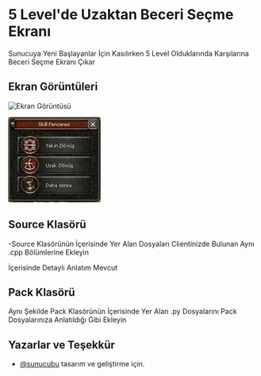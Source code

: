 
# 5 Level'de Uzaktan Beceri Seçme Ekranı

Sunucuya Yeni Başlayanlar İçin Kasılırken 5 Level Olduklarında Karşılarına Beceri Seçme Ekranı Çıkar


## Ekran Görüntüleri

![Ekran Görüntüsü](/xposedly/beceri/m2-beceri.png "Beceri Seçme Ekranı")

![Uygulama Ekran Görüntüsü](https://raw.githubusercontent.com/xposedly/beceri/55e57bdd56bfcd300bb500ad3ce2c5d77806f081/m2-beceri.png)


  
## Source Klasörü

-Source Klasörünün İçerisinde Yer Alan Dosyaları Clientinizde Bulunan Aynı .cpp Bölümlerine Ekleyin

İçerisinde Detaylı Anlatım Mevcut


## Pack Klasörü

  Aynı Şekilde Pack Klasörünün İçerisinde Yer Alan .py Dosyalarını Pack Dosyalarınıza Anlatıldığı Gibi Ekleyin

  
## Yazarlar ve Teşekkür

- [@sunucubu](https://www.sunucubu.com) tasarım ve geliştirme için.

  
